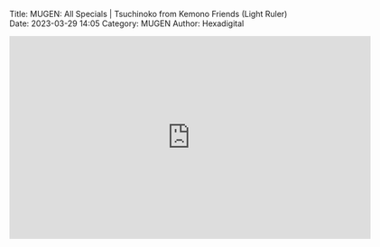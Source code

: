Title: MUGEN: All Specials | Tsuchinoko from Kemono Friends (Light Ruler)
Date: 2023-03-29 14:05
Category: MUGEN
Author: Hexadigital

<center><iframe src="https://www.youtube.com/embed/3AI9N07GsAs?feature=oembed" allow="accelerometer; autoplay; encrypted-media; gyroscope; picture-in-picture" width="640" height="360" frameborder="0"></iframe>

